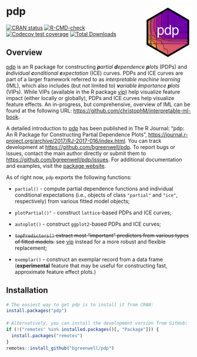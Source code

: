 # pdp <img src="man/figures/pdp-logo.png" align="right" width="130" height="150" />

<!-- badges: start -->

[![CRAN
status](https://www.r-pkg.org/badges/version/investr)](https://CRAN.R-project.org/package=investr)
[![R-CMD-check](https://github.com/bgreenwell/pdp/workflows/R-CMD-check/badge.svg)](https://github.com/bgreenwell/pdp/actions)
[![Codecov test
coverage](https://codecov.io/gh/bgreenwell/pdp/branch/master/graph/badge.svg)](https://app.codecov.io/gh/bgreenwell/pdp?branch=master)
[![Total
Downloads](https://cranlogs.r-pkg.org/badges/grand-total/pdp)](https://cranlogs.r-pkg.org/badges/grand-total/pdp)
<!-- badges: end -->

## Overview

[pdp](https://cran.r-project.org/package=pdp) is an R package for
constructing ***p**artial **d**ependence **p**lots* (PDPs) and
***i**ndividual **c**onditional **e**xpectation* (ICE) curves. PDPs and
ICE curves are part of a larger framework referred to as *interpretable
machine learning* (IML), which also includes (but not limited to)
***v**ariable **i**mportance **p**lots* (VIPs). While VIPs (available in
the R package [vip](https://koalaverse.github.io/vip/index.html)) help
visualize feature impact (either locally or globally), PDPs and ICE
curves help visualize feature effects. An in-progress, but
comprehensive, overview of IML can be found at the following URL:
<https://github.com/christophM/interpretable-ml-book>.

A detailed introduction to [pdp](https://cran.r-project.org/package=pdp)
has been published in The R Journal: “pdp: An R Package for Constructing
Partial Dependence Plots”,
<https://journal.r-project.org/archive/2017/RJ-2017-016/index.html>. You
can track development at <https://github.com/bgreenwell/pdp>. To report
bugs or issues, contact the main author directly or submit them to
<https://github.com/bgreenwell/pdp/issues>. For additional documentation
and examples, visit the [package
website](https://bgreenwell.github.io/pdp/index.html).

As of right now, `pdp` exports the following functions:

-   `partial()` - compute partial dependence functions and individual
    conditional expectations (i.e., objects of class `"partial"` and
    `"ice"`, respectively) from various fitted model objects;

-   `plotPartial()"` - construct `lattice`-based PDPs and ICE curves;

-   `autoplot()` - construct `ggplot2`-based PDPs and ICE curves;

-   ~~`topPredictors()` extract most “important” predictors from various
    types of fitted models.~~ see
    [vip](https://koalaverse.github.io/vip/index.html) instead for a
    more robust and flexible replacement;

-   `exemplar()` - construct an exemplar record from a data frame
    (**experimental** feature that may be useful for constructing fast,
    approximate feature effect plots.)

## Installation

``` r
# The easiest way to get pdp is to install it from CRAN:
install.packages("pdp")

# Alternatively, you can install the development version from GitHub:
if (!("remotes" %in% installed.packages()[, "Package"])) {
  install.packages("remotes")
}
remotes::install_github("bgreenwell/pdp")
```
